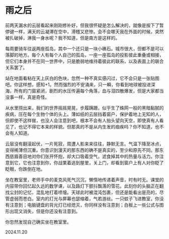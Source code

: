 # 雨之后

前两天漏水的云层看起来刚刚修补好，但我很怀疑是怎么解决的，就像是按下了暂停键一样，满天的云凝滞在空中，滑稽又悲惨。会不会哪天我在外面的时候，突然被扎破掉，淋我一身水呢？我不知道，但是南方是这样的。

每周要骑车往返两座孤岛，其中一个还只是一块小礁石。城市很大，但都不是可以落脚的地方。每个人有每个人自己的孤岛，一座一座孤岛的投影彼此重叠或相接，但它们本身并不在同一世界中，只是脆弱地维持着彼此的联系，以及表面上的联合关系罢了。

站在地面看粘在天上灰白的色块，忽然一种不真实感闪过，它不会只是一张贴图吧。你这样想，感知+1。然而强烈的不安涌来，只一瞬，你看到地球被投进深海，所有的门窗紧闭，剧烈的水压传遍每个角落，血与泪四散爆发，但是大家都当没事一样，真是奇怪。

从水里捞出来，我们的世界摇摇晃晃，步履蹒跚，似乎生了蛛网一般的黑暗黏腻的疾病，压在每个生物个体的头上。薄如纸的云层挡着窗户，保护着地上无知的人，但即使不这样做，也没人会注意到吧，根本不会有人抬头望向天空，即使真有人看见了，也记不得它本来的样貌。但那真的不是从内生发的痼疾吗？你不知道，也不会有人知道。

云层没有翻滚起伏，一片死寂，周遭人影来来往往，静默无言。气温下降至冰点，变得稀薄但沉重。你意识到漫天的那东西的确不是真实的，至少和原先不同。那东西慈眉善目地对你们张开怀抱，却大口吸着空气，滤食掉其中的热量与活力。你注意到它，它也注意到你，你战栗着逃到屋里，关上门，却看到窗户上有人对你眨了眨眼，你跌倒在地。

坐在教室里，老师手中的麦克风死气沉沉，懒惰地传递着声音，时有时无。课堂的内容带你回忆起久远的数学课，以及路灯下颤抖飘落的雪花。此刻你的头脑正在翻找尘封的记忆，混乱地打着喷嚏。天球此时被混沌包裹，但还是能看出是亮的，尽管虚弱而苍白。室内的灯光与屏幕也瑟缩着，气若游丝。一只蚊子飞进教室，你没有注意到；电脑键盘的背光灯已经熄灭，你同样没有注意到；白板上一些公式与图形出现又消失，但是你还没有注意到。

你忽然发现自己确实坐在教室里。

2024.11.20
